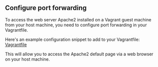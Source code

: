## Configure port forwarding

To access the web server Apache2 installed on a Vagrant guest machine from your host machine, you need to configure port forwarding in your Vagrantfile.

Here's an example configuration snippet to add to your Vagrantfile: [Vagrantfile](./Vagrantfile)

This will allow you to access the Apache2 default page via a web browser on your host machine.
